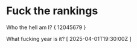# Fuck the rankings

Who the hell am I?
{ 12045679 }

What fucking year is it?
[ 2025-04-01T19:30:00Z ]
